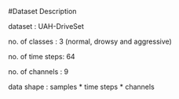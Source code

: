#Dataset Description

dataset : UAH-DriveSet

no. of classes : 3 (normal, drowsy and aggressive)

no. of time steps: 64

no. of channels : 9

data shape : samples * time steps * channels
